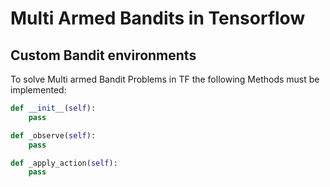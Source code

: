# Multi Armed Bandits in Tensorflow

## Custom Bandit environments

To solve Multi armed Bandit Problems in TF the following Methods must be implemented:

```python
def __init__(self):
    pass

def _observe(self):
    pass

def _apply_action(self):
    pass
```




